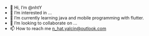 - 👋 Hi, I’m @nhtY
- 👀 I’m interested in ...
- 🌱 I’m currently learning java and mobile programming with flutter.
- 💞️ I’m looking to collaborate on ...
- 📫 How to reach me n_hat.yalcin@outlook.com

<!---
nhtY/nhtY is a ✨ special ✨ repository because its `README.md` (this file) appears on your GitHub profile.
You can click the Preview link to take a look at your changes.
--->
